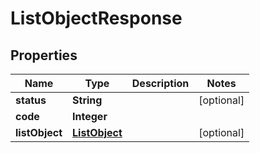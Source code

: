 
# ListObjectResponse

## Properties
Name | Type | Description | Notes
------------ | ------------- | ------------- | -------------
**status** | **String** |  |  [optional]
**code** | **Integer** |  | 
**listObject** | [**ListObject**](ListObject.md) |  |  [optional]



